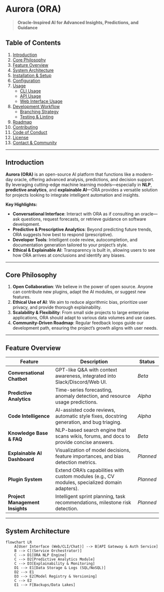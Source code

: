 # Aurora (ORA)
> **Oracle-Inspired AI for Advanced Insights, Predictions, and Guidance**

## Table of Contents
1. [Introduction](#introduction)
2. [Core Philosophy](#core-philosophy)
3. [Feature Overview](#feature-overview)
4. [System Architecture](#system-architecture)
5. [Installation & Setup](#installation--setup)
6. [Configuration](#configuration)
7. [Usage](#usage)
    - [CLI Usage](#cli-usage)
    - [API Usage](#api-usage)
    - [Web Interface Usage](#web-interface-usage)
8. [Development Workflow](#development-workflow)
    - [Branching Strategy](#branching-strategy)
    - [Testing & Linting](#testing--linting)
9. [Roadmap](#roadmap)
10. [Contributing](#contributing)
11. [Code of Conduct](#code-of-conduct)
12. [License](#license)
13. [Contact & Community](#contact--community)

---

## Introduction
**Aurora (ORA)** is an open-source AI platform that functions like a modern-day oracle, offering advanced analysis, predictions, and decision support. By leveraging cutting-edge machine learning models—especially in **NLP**, **predictive analytics**, and **explainable AI**—ORA provides a versatile solution for projects looking to integrate intelligent automation and insights.

**Key Highlights:**
- **Conversational Interface**: Interact with ORA as if consulting an oracle—ask questions, request forecasts, or retrieve guidance on software development.
- **Predictive & Prescriptive Analytics**: Beyond predicting future trends, ORA suggests how best to respond (prescriptive).
- **Developer Tools**: Intelligent code review, autocompletion, and documentation generation tailored to your project’s style.
- **Ethical & Explainable AI**: Transparency is built in, allowing users to see how ORA arrives at conclusions and identify any biases.

---

## Core Philosophy
1. **Open Collaboration**: We believe in the power of open source. Anyone can contribute new plugins, adapt the AI modules, or suggest new features.  
2. **Ethical Use of AI**: We aim to reduce algorithmic bias, prioritize user privacy, and provide thorough explainability.  
3. **Scalability & Flexibility**: From small side projects to large enterprise applications, ORA should adapt to various data volumes and use cases.  
4. **Community-Driven Roadmap**: Regular feedback loops guide our development path, ensuring the project’s growth aligns with user needs.

---

## Feature Overview

| Feature                          | Description                                                                                       | Status       |
|----------------------------------|---------------------------------------------------------------------------------------------------|--------------|
| **Conversational Chatbot**       | GPT-like Q&A with context awareness, integrated into Slack/Discord/Web UI.                        | *Beta*       |
| **Predictive Analytics**         | Time-series forecasting, anomaly detection, and resource usage predictions.                       | *Alpha*      |
| **Code Intelligence**            | AI-assisted code reviews, automatic style fixes, docstring generation, and bug triaging.          | *Alpha*      |
| **Knowledge Base & FAQ**         | NLP-based search engine that scans wikis, forums, and docs to provide concise answers.            | *Beta*       |
| **Explainable AI Dashboard**     | Visualization of model decisions, feature importances, and bias detection metrics.                | *Planned*    |
| **Plugin System**                | Extend ORA’s capabilities with custom modules (e.g., CV modules, specialized domain adapters).     | *Planned*    |
| **Project Management Insights**  | Intelligent sprint planning, task recommendations, milestone risk detection.                      | *Planned*    |

---

## System Architecture

```mermaid
flowchart LR
    A[User Interface (Web/CLI/Chat)] --> B[API Gateway & Auth Service]
    B --> C[(Service Orchestrator)]
    C --> D1[ORA NLP Engine]
    C --> D2[Predictive Analytics Module]
    C --> D3[Explainability & Monitoring]
    D1 --> E1[Data Storage & Logs (SQL/NoSQL)]
    D2 --> E1
    D3 --> E2[Model Registry & Versioning]
    C --> E2
    E1 --> F[Backups/Data Lakes]

